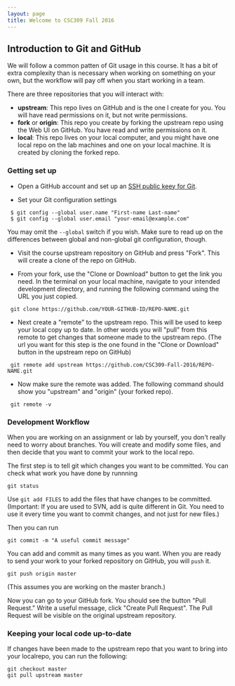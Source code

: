 ```yaml
---
layout: page
title: Welcome to CSC309 Fall 2016
---
```


## Introduction to Git and GitHub

We will follow a common patten of Git usage in this course.  It has a bit of extra complexity than is necessary when working on something on your own, but the workflow will pay off when you start working in a team.

There are three repositories that you will interact with:

  - **upstream**:   This repo lives on GitHub and is the one I create for you. You will have read permissions on it, but not write permissions.
  - **fork** or **origin**:  This repo you create by forking the upstream repo using the Web UI on GitHub.  You have read and write permissions on it.
  - **local**: This repo lives on your local computer, and you might have one local repo on the lab machines and one on your local machine.  It is created by cloning the forked repo.
  
### Getting set up

  - Open a GitHub account and set up an [SSH public keey for Git](https://help.github.com/articles/generating-an-ssh-key/).
 
  - Set your Git configuration settings
 
``` 
 $ git config --global user.name "First-name Last-name"
 $ git config --global user.email "your-email@example.com"
```
 
  You may omit the `--global` switch if you wish. Make sure to read up on the differences between global and non-global git configuration, though. 
 
  - Visit the course upstream repository on GitHub and press "Fork".  This will create a clone of the repo on GitHub.
 
  - From your fork, use the "Clone or Download" button to get the link you need. In the terminal on your local machine, navigate to your intended development directory, and running the following command using the URL you just copied.
 
```
 git clone https://github.com/YOUR-GITHUB-ID/REPO-NAME.git
```
 
  - Next create a "remote" to the upstream repo.  This will be used to keep your local copy up to date.  In other words you will "pull" from this remote to get changes that someone made to the upstream repo.  (The url you want for this step is the one found in the "Clone or Download" button in the upstream repo on GitHub)
 
```
 git remote add upstream https://github.com/CSC309-Fall-2016/REPO-NAME.git
```
 
  - Now make sure the remote was added.  The following command should show you "upstream" and "origin" (your forked repo).
```
 git remote -v
```
 
### Development Workflow

When you are working on an assignment or lab by yourself, you don't really need to worry about branches.  You will create and modify some files, and then decide that you want to commit your work to the local repo.

The first step is to tell git which changes you want to be committed.  You can check what work you have done by runnning

```
git status
```

Use `git add FILES` to add the files that have changes to be committed.  (Important:  If you are used to SVN, add is quite different in Git.  You need to use it every time you want to commit changes, and not just for new files.)

Then you can run

```
git commit -m "A useful commit message"
```

You can add and commit as many times as you want.  When you are ready to send your work to your forked repository on GitHub, you will `push` it.

```
git push origin master
```

(This assumes you are working on the master branch.)

Now you can go to your GitHub fork.  You should see the button "Pull Request."  Write a useful message, click "Create Pull Request".  The Pull Request will be visible on the original upstream repository.

### Keeping your local code up-to-date

If changes have been made to the upstream repo that you want to bring into your localrepo, you can run the following:

```
git checkout master
git pull upstream master
```